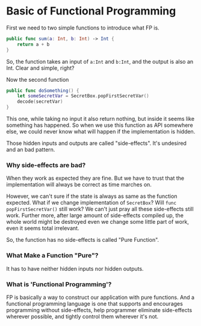 # Basic of Functional Programming

First we need to two simple functions to introduce what FP is.

```swift
public func sum(a: Int, b: Int) -> Int {
    return a + b
}
```

So, the function takes an input of  `a:Int` and `b:Int`, and the output is also an Int. Clear and simple, right?

Now the second function

```swift
public func doSomething() {
    let someSecretVar = SecretBox.popFirstSecretVar()
    decode(secretVar)
}
```

This one, while taking no input it also return nothing, but inside it seems like something has happened. So when we use this function as API somewhere else, we could never know what will happen if  the implementation is hidden.

Those hidden inputs and outputs are called "side-effects". It's undesired and an bad pattern.

### Why side-effects are bad?

When they work as expected they are fine. But we have to trust that the implementation will always be correct as time marches on. 

However, we can't sure if the state is always as same as the function expected. What if we change implementation of `SecretBox`? Will `func popFirstSecretVar()` still work?  We can't just pray all these side-effects still work. Further more, after large amount of side-effects compiled up, the whole world might be destroyed even we change some little part of work, even it seems total irrelevant.

So, the function has no side-effects is called "Pure Function".

### What Make a Function "Pure"?

It has to have neither hidden inputs nor hidden outputs.

### What is 'Functional Programming'?

FP is basically a way to construct our application with pure functions. And a functional programming language is one that supports and encourages programming without side-effects, help programmer eliminate side-effects wherever possible, and tightly control them wherever it's not. 

